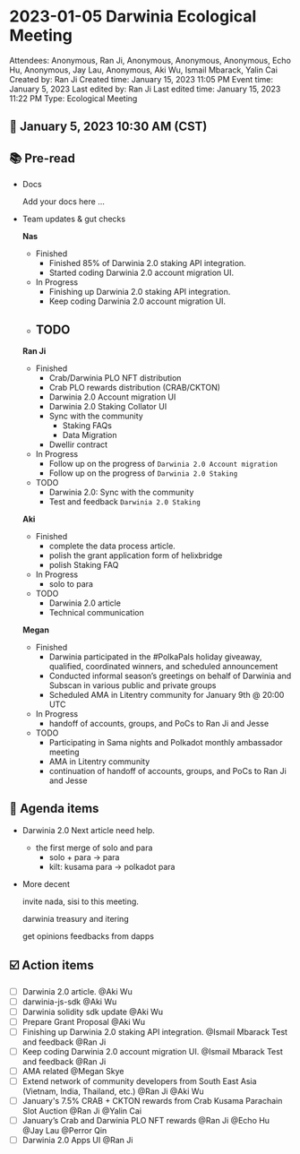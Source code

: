 # 2023-01-05 Darwinia Ecological Meeting

Attendees: Anonymous, Ran Ji, Anonymous, Anonymous, Anonymous, Echo Hu, Anonymous, Jay Lau, Anonymous, Aki Wu, Ismail Mbarack, Yalin Cai
Created by: Ran Ji
Created time: January 15, 2023 11:05 PM
Event time: January 5, 2023
Last edited by: Ran Ji
Last edited time: January 15, 2023 11:22 PM
Type: Ecological Meeting

## 📅 January 5, 2023 10:30 AM (CST)

## 📚 Pre-read

- Docs
    
    Add your docs here ...
    
- Team updates & gut checks
    
    **Nas**
    
    - Finished
        - Finished 85% of Darwinia 2.0 staking API integration.
        - Started coding Darwinia 2.0 account migration UI.
    - In Progress
        - Finishing up Darwinia 2.0 staking API integration.
        - Keep coding Darwinia 2.0 account migration UI.
    - TODO
        - 
    
    **Ran Ji**
    
    - Finished
        - Crab/Darwinia PLO NFT distribution
        - Crab PLO rewards distribution (CRAB/CKTON)
        - Darwinia 2.0 Account migration UI
        - Darwinia 2.0 Staking Collator UI
        - Sync with the community
            - Staking FAQs
            - Data Migration
        - Dwellir contract
    - In Progress
        - Follow up on the progress of `Darwinia 2.0 Account migration`
        - Follow up on the progress of `Darwinia 2.0 Staking`
    - TODO
        - Darwinia 2.0: Sync with the community
        - Test and feedback `Darwinia 2.0 Staking`
    
    **Aki**
    
    - Finished
        - complete the data process article.
        - polish the grant application form of helixbridge
        - polish Staking FAQ
    - In Progress
        - solo to para
    - TODO
        - Darwinia 2.0 article
        - Technical communication
    
    **Megan**
    
    - Finished
        - Darwinia participated in the #PolkaPals holiday giveaway, qualified, coordinated winners, and scheduled announcement
        - Conducted informal season’s greetings on behalf of Darwinia and Subscan in various public and private groups
        - Scheduled AMA in Litentry community for January 9th @ 20:00 UTC
    - In Progress
        - handoff of accounts, groups, and PoCs to Ran Ji and Jesse
    - TODO
        - Participating in Sama nights and Polkadot monthly ambassador meeting
        - AMA in Litentry community
        - continuation of handoff of accounts, groups, and PoCs to Ran Ji and Jesse

## 💬 Agenda items

- Darwinia 2.0 Next article need help.
    - the first merge of solo and para
        - solo + para → para
        - kilt: kusama para → polkadot para
- More decent
    
    invite nada, sisi to this meeting. 
    
    darwinia treasury and itering 
    
    get opinions feedbacks from dapps
    

## ☑️ Action items

- [ ]  Darwinia 2.0 article. @Aki Wu
- [ ]  darwinia-js-sdk @Aki Wu
- [ ]  Darwinia solidity sdk update @Aki Wu
- [ ]  Prepare Grant Proposal @Aki Wu
- [ ]  Finishing up Darwinia 2.0 staking API integration. @Ismail Mbarack Test and feedback @Ran Ji
- [ ]  Keep coding Darwinia 2.0 account migration UI. @Ismail Mbarack Test and feedback @Ran Ji
- [ ]  AMA related @Megan Skye
- [ ]  Extend network of community developers from South East Asia (Vietnam, India, Thailand, etc.) @Ran Ji @Aki Wu
- [ ]  January's 7.5% CRAB + CKTON rewards from Crab Kusama Parachain Slot Auction @Ran Ji @Yalin Cai
- [ ]  January’s Crab and Darwinia PLO NFT rewards @Ran Ji @Echo Hu @Jay Lau @Perror Qin
- [ ]  Darwinia 2.0 Apps UI @Ran Ji